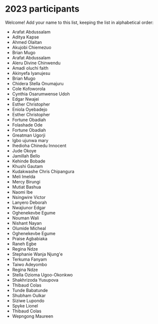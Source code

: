 # 2023 participants

Welcome! Add your name to this list, keeping the list in alphabetical order:

- Arafat Abdussalam
- Aditya Kapse
- Ahmed Olaitan
- Akujobi Chiemezuo
- Brian Mugo
- Arafat Abdussalam
- Aleru Divine Chinwendu
- Amadi oluchi faith
- Akinyefa Iyanujesu
- Brian Mugo
- Chidera Stella Onumajuru
- Cole Kofoworola
- Cynthia Osarumwense Udoh
- Edgar Nwajei
- Esther Christopher
- Eniola Oyebadejo
- Esther Christopher
- Fortune Obadiah
- Folashade Ode
- Fortune Obadiah
- Greatman Ugorji
- Igbo ujunwa mary
- Ihedioha Chinedu Innocent
- Jude Okoye
- Jamillah Bello
- Kehinde Bobade
- Khushi Gautam
- Kudakwashe Chris Chipangura
- Meli Imelda
- Mercy Birungi
- Mutiat Bashua
- Naomi Ibe
- Nsingwire Victor
- Lanyero Deborah
- Nwajiunor Edgar
- Oghenekevbe Egume
- Nouman Wali
- Nishant Nayan
- Olumide Micheal
- Oghenekevbe Egume
- Praise Agbabiaka
- Raneh Egbe
- Regina Ndze
- Stephanie Wanja Njung'e
- Terkuma Fanyam
- Taiwo Adeyombo
- Regina Ndze
- Stella Ozioma Ugoo-Okonkwo
- Shakhrizoda Yusupova
- Thibaud Colas
- Tunde Babatunde
- Shubham Oulkar
- Siziwe Lupondo
- Spyke Lionel
- Thibaud Colas
- Wepngong Maureen
